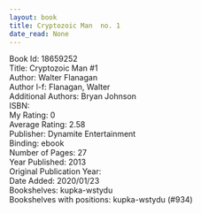 ```yaml
---
layout: book
title: Cryptozoic Man  no. 1
date_read: None
---
```


Book Id: 18659252<br />
Title: Cryptozoic Man #1<br />
Author: Walter Flanagan<br />
Author l-f: Flanagan, Walter<br />
Additional Authors: Bryan Johnson<br />
ISBN: <br />
My Rating: 0<br />
Average Rating: 2.58<br />
Publisher: Dynamite Entertainment<br />
Binding: ebook<br />
Number of Pages: 27<br />
Year Published: 2013<br />
Original Publication Year: <br />
Date Added: 2020/01/23<br />
Bookshelves: kupka-wstydu<br />
Bookshelves with positions: kupka-wstydu (#934)<br />

